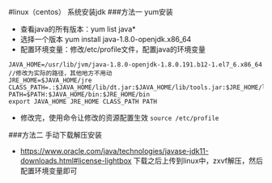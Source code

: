 #linux（centos） 系统安装jdk
###方法一 yum安装
- 查看java的所有版本：yum list java*
- 选择一个版本 yum install java-1.8.0-openjdk.x86_64
- 配置环境变量：修改/etc/profile文件，配置java的环境变量
```log
JAVA_HOME=/usr/lib/jvm/java-1.8.0-openjdk-1.8.0.191.b12-1.el7_6.x86_64 //修改为实际的路径，其他地方不用动
JRE_HOME=$JAVA_HOME/jre
CLASS_PATH=.:$JAVA_HOME/lib/dt.jar:$JAVA_HOME/lib/tools.jar:$JRE_HOME/lib
PATH=$PATH:$JAVA_HOME/bin:$JRE_HOME/bin
export JAVA_HOME JRE_HOME CLASS_PATH PATH
```
- 修改完，使用命令让修改的资源配置生效 ```source /etc/profile```

###方法二 手动下载解压安装
- https://www.oracle.com/java/technologies/javase-jdk11-downloads.html#license-lightbox 下载之后上传到linux中，zxvf解压，然后配置环境变量即可
 